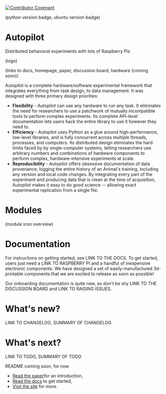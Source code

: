 [![Contributor Covenant](https://img.shields.io/badge/Contributor%20Covenant-v2.0%20adopted-ff69b4.svg)](code_of_conduct.md) 

(python version badge, ubuntu version badge)

# Autopilot

Distributed behavioral experiments with lots of Raspberry Pis

(logo)

(links to docs, homepage, paper, discussion board, hardware (coming soon))

Autopilot is a complete hardware/software experimental framework that integrates 
everything from task design, to data management. It was designed with three
primary design priorities:

* **Flexibility** - Autopilot can use any hardware to run any task. It eliminates the need
  for researchers to use a patchwork of mutually incompatible tools to perform complex
  experiments. Its complete API-level documentation lets users hack the entire library
  to use it however they need to.
* **Efficiency** - Autopilot uses Python as a glue around high-performance, low-level libraries,
  and is fully concurrent across multiple threads, processes, and computers. Its distributed
  design eliminates the hard limits faced by by single-computer
  systems, letting researchers use arbitrary numbers and combinations of hardware components
  to perform complex, hardware-intensive experiments at scale.
* **Reproducibility** - Autopilot offers obsessive documentation of data provenance,
  logging the entire history of an Animal's training, including any version and local
  code changes. By integrating every part of the experiment and producing data that is
  clean at the time of acquisition, Autopilot makes it easy to do good science -- allowing
  exact experimental replication from a single file. 

# Modules

(module icon overview)

# Documentation

For instructions on getting started, see LINK TO THE DOCS. To get started, users just need 
a LINK TO RASPBERRY PI and a handful of inexpensive electronic components. We have designed
a set of easily-manufactured 3d-printable components that we are excited to release
as soon as possible!

Our onboarding documentation is quite new, so don't be shy LINK TO THE DISCUSSION BOARD
and LINK TO RAISING ISSUES.



# What's new?

LINK TO CHANGELOG, SUMMARY OF CHANGELOG

# What's next?

LINK TO TODO, SUMMARY OF TODO



README coming soon, for now 

* [Read the paper](https://www.biorxiv.org/content/10.1101/807693v1)for an introduction,
* [Read the docs](http://docs.auto-pi-lot.com) to get started,
* [Visit the site](https://auto-pi-lot.com) for more.
